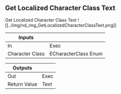 ## Get Localized Character Class Text
Get Localized Character Class Text
![[../img/nd_img_GetLocalizedCharacterClassText.png]]

|Inputs||
|--|--|
| In | Exec |
| Character Class | ECharacterClass Enum |

|Outputs||
|--|--|
| Out | Exec |
| Return Value | Text |

